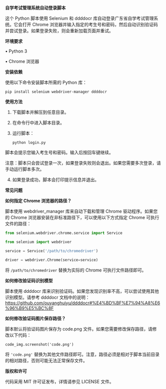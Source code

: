 **自学考试管理系统自动登录脚本**

这个 Python 脚本使用 Selenium 和 ddddocr 库自动登录广东省自学考试管理系统。它会打开 Chrome 浏览器并输入指定的考生号和密码，然后自动识别验证码并尝试登录。如果登录失败，则会重新加载页面并重试。



**环境要求**

•  Python 3

•  Chrome 浏览器



**安装依赖**

使用以下命令安装脚本所需的 Python 库：

`pip install selenium webdriver-manager ddddocr`



**使用方法**

1. 下载脚本并解压到任意目录。

2. 在命令行中进入脚本目录。

3. 运行脚本：

   `python login.py`

  脚本会提示您输入考生号和密码。输入后按回车键继续。

  注意：脚本只会尝试登录一次，如果登录失败则会退出。如果您需要多次登录，请手动运行脚本多次。

4. 如果登录成功，脚本会打印提示信息并退出。

**常见问题**



**如何指定 Chrome 浏览器的路径？**

脚本使用 webdriver_manager 库来自动下载和管理 Chrome 驱动程序。如果您的 Chrome 浏览器安装在非标准路径下，可以使用以下方式指定 Chrome 可执行文件的路径：

```python
from selenium.webdriver.chrome.service import Service

from selenium import webdriver

service = Service('/path/to/chromedriver')

driver = webdriver.Chrome(service=service)
```

将 `/path/to/chromedriver` 替换为实际的 Chrome 可执行文件路径即可。



**如何修改验证码识别模型**

脚本使用 ddddocr 库来识别验证码。如果您发现识别率不高，可以尝试使用其他识别模型。请参考 ddddocr 文档中的说明：https://github.com/ouyanghuiyu/ddddocr#%E4%BD%BF%E7%94%A8%E6%96%B9%E5%BC%8F



**如何修改验证码图片保存路径？**

脚本默认将验证码图片保存为 code.png 文件。如果您需要修改保存路径，请修改以下代码：

`code_img.screenshot('code.png')`

将 `'code.png'` 替换为其他文件路径即可。注意，路径必须是相对于脚本当前目录的相对路径，否则可能无法正常保存文件。



**版权和许可**

代码采用 MIT 许可证发布，详情请参见 LICENSE 文件。